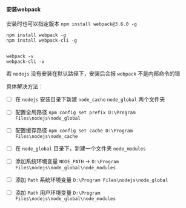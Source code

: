

#### 安装webpack
安装时也可以指定版本 `npm install webpack@3.6.0 -g`
```shell
npm install webpack -g
npm install webpack-cli -g


webpack -v
webpack-cli -v
```

若 `nodejs` 没有安装在默认路径下，安装后会报 `webpack` 不是内部命令的错

具体解决方法：
- [ ] 在 `nodejs` 安装目录下新建 `node_cache` `node_global` 两个文件夹
- [ ] 配置全局路径  `npm config set prefix D:\Program Files\nodejs\node_global`
- [ ] 配置缓存路径  `npm config set cache D:\Program Files\nodejs\node_cache`
- [ ] 在 `node_global` 目录下，新建一个文件夹 `node_modules`
- [ ] 添加系统环境变量  `NODE_PATH` -> `D:\Program Files\nodejs\node_global\node_modules`
- [ ] 添加 `Path` 系统环境变量 `D:\Program Files\nodejs\node_global`
- [ ] 添加 `Path` 用户环境变量 `D:\Program Files\nodejs\node_global\node_modules`

